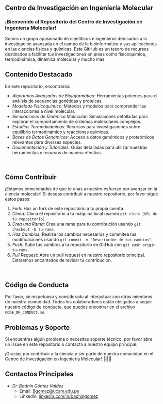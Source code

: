 ## Centro de Investigación en Ingeniería Molecular

### ¡Bienvenido al Repositorio del Centro de Investigación en Ingeniería Molecular!

Somos un grupo apasionado de científicos e ingenieros dedicados a la investigación avanzada en el campo de la bioinformática y sus aplicaciones en las ciencias físicas y químicas. Este GitHub es un tesoro de recursos destinados a facilitar tus investigaciones en áreas como físicoquímica, termodinámica, dinámica molecular y mucho más.
<br/>
## Contenido Destacado
En este repositorio, encontrarás:

- *Algoritmos Avanzados de Bioinformática:* Herramientas potentes para el análisis de secuencias genéticas y proteicas.
- *Modelado Fisicoquímico:* Métodos y modelos para comprender las interacciones a nivel molecular.
- *Simulaciones de Dinámica Molecular:* Simulaciones detalladas para explorar el comportamiento de sistemas moleculares complejos.
- *Estudios Termodinámicos:* Recursos para investigaciones sobre equilibrio termodinámico y reacciones químicas.
- *Bases de Datos Genómicas:* Acceso a datos genómicos y proteómicos relevantes para diversas especies.
- *Documentación y Tutoriales:* Guías detalladas para utilizar nuestras herramientas y recursos de manera efectiva.
<br/>

## Cómo Contribuir
¡Estamos emocionados de que te unas a nuestro esfuerzo por avanzar en la ciencia molecular! Si deseas contribuir a nuestro repositorio, por favor sigue estos pasos:

1. *Fork:* Haz un fork de este repositorio a tu propia cuenta.
2. *Clona:* Clona el repositorio a tu máquina local usando `git clone [URL de tu repositorio]`.
3. *Crea una Rama:* Crea una rama para tu contribución usando `git checkout -b tu-rama`.
4. *Haz Cambios:* Realiza los cambios necesarios y commitea tus modificaciones usando `git commit -m "Descripción de tus cambios"`.
5. *Push:* Sube tus cambios a tu repositorio en GitHub con `git push origin tu-rama`.
6. *Pull Request:* Abre un pull request en nuestro repositorio principal. Estaremos encantados de revisar tu contribución.
<br/>

## Código de Conducta
Por favor, sé respetuoso y considerado al interactuar con otros miembros de nuestra comunidad. Todos los colaboradores están obligados a seguir nuestro código de conducta, que puedes encontrar en el archivo `CODE_OF_CONDUCT.md`.
<br/>

## Problemas y Soporte
Si encuentras algún problema o necesitas soporte técnico, por favor abre un issue en este repositorio o contacta a nuestro equipo principal.

¡Gracias por contribuir a la ciencia y ser parte de nuestra comunidad en el Centro de Investigación en Ingeniería Molecular! 🧪🔬🧬
<br/>

## Contactos Principales
- *Dr. Badhin Gómez Valdez*
  - Email: [Bgomez@ucsm.edu.pe](mailto:Bgomez@ucsm.edu.pe)
  - LinkedIn: [linkedin.com/in/badhingomez](https://www.linkedin.com/in/badhingomez)
